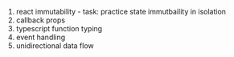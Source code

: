 1. react immutability - task: practice state immutbaility in isolation 
2. callback props 
3. typescript function typing 
4. event handling
5. unidirectional data flow 

